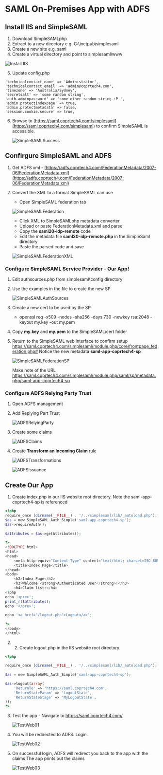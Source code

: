 # SAML On-Premises App with ADFS

## Install IIS and SimpleSAML
1. Download SimpleSAMLphp 
2. Extract to a new directory e.g. C:\inetpub\simplesaml
3. Create a new site e.g. saml
4. Create a virtual directory and point to simplesaml\www

![Install IIS](/img/2-OnPrem-SAML-IISInstall.png)

5. Update config.php

```
'technicalcontact_name' => 'Administrator',
'technicalcontact_email' => 'admin@coprtech4.com',
'timezone' => 'Australia/Sydney',
'secretsalt' => 'some random string',
'auth.adminpassword' => 'some other random string :P ',
'admin.protectindexpage' => true, 
'admin.protectmetadata' => false,
'session.cookie.secure' => true,
```

6. Browse to [https://saml.coprtech4.com/simplesaml](https://saml.coprtech4.com/simplesaml) to confirm SimpleSAML is accessible.

    ![SimpleSAMLSuccess](/img/2-OnPrem-SAML-SimpleSAMLSuccess.png)

## Confirgure SimpleSAML and ADFS

1. Get ADFS xml - [https://adfs.coprtech4.com/FederationMetadata/2007-06/FederationMetadata.xml](https://adfs.coprtech4.com/FederationMetadata/2007-06/FederationMetadata.xml)
2. Convert the XML to a format SimpleSAML can use
    - Open SimpleSAML federation tab

    ![SimpleSAMLFederation](/img/2-OnPrem-SAML-SimpleSAMLFederation.png)

    - Click XML to SimpleSAMLphp metadata converter
    - Upload or paste FederationMetadata.xml and parse
    - Copy the **saml20-idp-remote** code
    - Edit the metadata file **saml20-idp-remote.php** in the SimpleSaml directory
    - Paste the parsed code and save

    ![SimpleSAMLFederationXML](/img/2-OnPrem-SAML-SimpleSAMLFederationXML.png)

### Configure SimpleSAML Service Provider - Our App!    

1. Edit authsources.php from simplesaml\config directory
2. Use the examples in the file to create the new SP

    ![SimpleSAMLAuthSources](/img/2-OnPrem-SAML-SimpleSAMLAuthSources.png)

3. Create a new cert to be used by the SP
    - openssl req -x509 -nodes -sha256 -days 730 -newkey rsa:2048 -keyout my.key -out my.pem
4. Copy **my.key** and **my.pem** to the SimpleSAML\cert folder
5. Return to the SimpleSAML web interface to confirm setup https://saml.coprtech4.com/simplesaml/module.php/core/frontpage_federation.php#
    Notice the new metadata **saml-app-coprtech4-sp**

    ![SimpleSAMLFederationSP](/img/2-OnPrem-SAML-SimpleSAMLFederationSP.png)

    Make note of the URL https://saml.coprtech4.com/simplesaml/module.php/saml/sp/metadata.php/saml-app-coprtech4-sp

### Configure ADFS Relying Party Trust

1. Open ADFS management
2. Add Replying Part Trust

    ![ADFSRelyingParty](/img/2-OnPrem-SAML-ADFSRelyingParty.png)

3. Create some claims

    ![ADFSClaims](/img/2-OnPrem-SAML-ADFSClaims.png)

4. Create **Transform an Incoming Claim** rule

    ![ADFSTransformations](/img/2-OnPrem-SAML-ADFSTransformations.png)

    ![ADFSIssuance](/img/2-OnPrem-SAML-ADFSIssuance.png)

## Create Our App

1. Create index.php in our IIS website root directory. Note the saml-app-coprtech4-sp is referenced
```php
<?php
require_once (dirname(__FILE__) . '/../simplesaml/lib/_autoload.php');
$as = new SimpleSAML_Auth_Simple('saml-app-coprtech4-sp');
$as->requireAuth();
 
$attributes = $as->getAttributes();
 
?>
<!DOCTYPE html>
<html>
<head>
    <meta http-equiv="Content-Type" content="text/html; charset=ISO-8859-1">
    <title>Index Page</title>
</head>
<body>
    <h2>Index Page</h2>
    <h3>Welcome <strong>Authenticated User</strong>!</h3>
    <h4>Claim list:</h4>
<?php
echo '<pre>';
print_r($attributes);
echo '</pre>';
 
echo '<a href="/logout.php">Logout</a>';
 
?>
</body>
</html>
```

2. 	2. Create logout.php in the IIS website root directory
```php
<?php
 
require_once (dirname(__FILE__) . '/../simplesaml/lib/_autoload.php');
 
$as = new SimpleSAML_Auth_Simple('saml-app-coprtech4-sp');
 
$as->logout(array(
    'ReturnTo' => 'https://saml.coprtech4.com',
    'ReturnStateParam' => 'LogoutState',
    'ReturnStateStage' => 'MyLogoutState',
));
?>
```
3. Test the app - Navigate to https://saml.coprtech4.com/

    ![TestWeb01](/img/2-OnPrem-SAML-TestWeb01.png)

4. You will be redirected to ADFS. Login.

    ![TestWeb02](/img/2-OnPrem-SAML-TestWeb02.png)

4. On successful login, ADFS will redirect you back to the app with the claims
    The app prints out the claims

    ![TestWeb03](/img/2-OnPrem-SAML-TestWeb03.png)